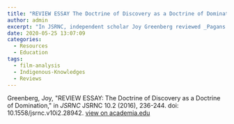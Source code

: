```yaml
---
title: "REVIEW ESSAY The Doctrine of Discovery as a Doctrine of Domination"
author: admin
excerpt: "In JSRNC, independent scholar Joy Greenberg reviewed _Pagans in the Promised Land_ and _The Doctrine of Discovery: Unmasking the Domination Code_."
date: 2020-05-25 13:07:09
categories:
  - Resources
  - Education
tags:
  - film-analysis
  - Indigenous-Knowledges
  - Reviews
---
```


Greenberg, Joy, "REVIEW ESSAY: The Doctrine of Discovery as a Doctrine of Domination," in _JSRNC_ JSRNC 10.2 (2016), 236-244. doi: 10.1558/jsrnc.v10i2.28942.
[view on academia.edu](https://www.academia.edu/27450723/REVIEW_ESSAY_The_Doctrine_of_Discovery_as_a_Doctrine_of_Domination)
